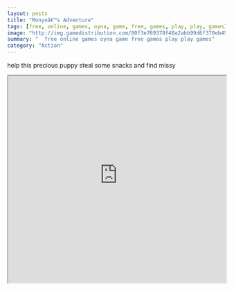 ```yaml
---
layout: posts
title: "Monyoâ€™s Adventure"
tags: [free, online, games, oyna, game, free, games, play, play, games]
image: "http://img.gamedistribution.com/80f3e769378f40a2abb99d6f370eb457.jpg"
summary: "  free online games oyna game free games play play games"
category: "Action"
---
```


help this precious puppy steal some snacks and find missy

<iframe width="100%" height="480px;" src="http://flash.gamedistribution.com?game=80f3e769378f40a2abb99d6f370eb457"></iframe>